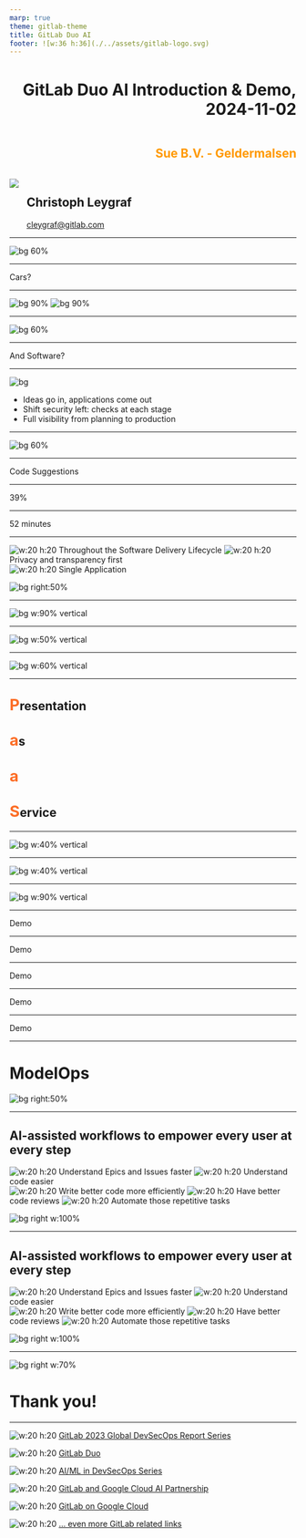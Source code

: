 ```yaml
---
marp: true
theme: gitlab-theme
title: GitLab Duo AI
footer: ![w:36 h:36](./../assets/gitlab-logo.svg)
---
```


<div style="display:flex; flex-direction:column;">
    <h1 style="margin-top:1em;text-align:right">
      GitLab Duo AI Introduction & Demo, 2024-11-02
    </h1>
    <h2 style="margin-bottom:1.5em;text-align:right;color:#FF9900">
      Sue B.V. - Geldermalsen
    </h2>
    <div style="display:flex; flex-direction:row;">
        <div style="display:flex; flex-direction:row">
            <div>
                <img class="avatar" src="./../assets/avatar-chris.jpeg">
            </div>
            <div style="display:flex; flex-direction:column; justify-content:center; margin-left:1em">
                <h2>
                    Christoph Leygraf
                </h2>
                <a href= "mailto:cleygraf@gitlab.com">cleygraf@gitlab.com</a>
            </div>
        </div>
        <div style="display:flex; flex-direction:row; margin-left:2em">
        </div>
    </div>
</div>

---
<!-- header: ""  --> 

![bg 60%](./../assets/AI-powered_DevSecOps.png)

---

<div class="white-center"><p>Cars?</p></div>

---

![bg 90%](./../assets/motorwagen_1886.jpg)
![bg 90%](./../assets/c-class.jpg)

---

![bg 60%](./../assets/mb_manufactoring_line.jpg)

---
<!-- header: "" -->

<div class="white-center"><p>And Software?</p></div>

<!-- footer: ![w:36 h:36](./../assets/gitlab-logo.svg) -->
---
<!-- header: "GitLab's Software Factory Approach" -->
<style scoped>
section {
  display: flex;
  flex-direction: column;
  justify-content: start;
  text-align: left;
}
</style>

![bg](./../assets/software-factory.svg)

- Ideas go in, applications come out
- Shift security left: checks at each stage
- Full visibility from planning to production

<!-- footer: ![w:36 h:36](./../assets/gitlab-logo.svg) -->
---
<!-- header: ""  --> 

![bg 60%](./../assets/AI-powered_DevSecOps.png)

---
<!-- header: "" -->

<div class="white-center"><p>Code Suggestions</p></div>

<!--
Reference:
- [Supported coding languages](https://cloud.google.com/vertex-ai/docs/generative-ai/code/code-models-overview#supported_coding_languages) 
- For code completion the `code-gecko` code model is required.
-->
<!-- footer: ![w:36 h:36](./../assets/gitlab-logo.svg) -->
---
<!-- header: "" -->

<div class="white-center"><p>39%</p></div>

<!--
39% of time spending working with code / 52 minutes of code time per day

Sources (as of May 3rd 2023):
- https://tidelift.com/subscription/managed-open-source-survey?utm_source=thenewstack&utm_medium=website&utm_content=inline-mention&utm_campaign=platform
- https://www.software.com/reports/code-time-report#developers-code-less-than-one-hour-per-day-
-->
<!-- footer: ![w:36 h:36](./../assets/gitlab-logo.svg) -->
---
<!-- header: "" -->

<div class="white-center"><p>52 minutes</p></div>

<!--
39% of time spending working with code / 52 minutes of code time per day

Sources (as of May 3rd 2023):
- https://tidelift.com/subscription/managed-open-source-survey?utm_source=thenewstack&utm_medium=website&utm_content=inline-mention&utm_campaign=platform
- https://www.software.com/reports/code-time-report#developers-code-less-than-one-hour-per-day-
-->
<!-- footer: ![w:36 h:36](./../assets/gitlab-logo.svg) -->
---
<!-- header:  "GitLab's AI Vision" -->
<style scoped>
section {
  line-height: 1.5em;
}
</style>

![w:20 h:20](./../assets/gitlab-logo.svg) Throughout the Software Delivery Lifecycle
![w:20 h:20](./../assets/gitlab-logo.svg) Privacy and transparency first  
![w:20 h:20](./../assets/gitlab-logo.svg) Single Application

![bg right:50%](./../assets/ai/vision.png)

---
<!-- header:  "AI powered - in every step & for every user" -->

![bg w:90% vertical](./../assets/gitlab-ai-workflow.png)

<!-- footer: "" -->
---
<!-- header:  "Dogfooding" -->

![bg w:50% vertical](./../assets/dogfood.png)

<!-- footer: "" -->
---
<!-- header:  "DYOC" -->

![bg w:60% vertical](./../assets/champagne.jpg)

<!-- footer: "" -->
---
<!-- header:  "PaaS" -->

<div class="content-container">
    <div class="content">
        <h2><span style="color:#fc6d26;font-size:130%"><b>P</b></span>resentation</h2>
        <h2><span style="color:#fc6d26;font-size:130%"><b>a</b></span>s</h2>
        <h2><span style="color:#fc6d26;font-size:130%"><b>a</b></span></h2>
        <h2><span style="color:#fc6d26;font-size:130%"><b>S</b></span>ervice</h2>
    </div>
</div>

<!-- footer: ![w:36 h:36](./../assets/gitlab-logo.svg) -->
---
<!-- header:  "Live demo - Slides" -->

![bg w:40% vertical](./../assets/url-ai-prod.png)

<!-- footer: "##URL_AI_PROD##" -->
---
<!-- header:  "Live demo - GitLab Project" -->

![bg w:40% vertical](./../assets/url-proj.png)

<!-- footer: "##URL_PROJ##" -->
---
<!-- header:  "Flow of demo" -->

![bg w:90% vertical](./../assets/gitlab-ai-workflow-to-demo.png)

<!-- footer: "" -->
---
<!-- header:  "Generate issue description" -->

<div class="white-center"><p>Demo</p></div>

<!-- footer: "Hint: Use 'Fix typo on first slide: replace 2024 with 2023 and use markdown' to generate description." -->
---
<!-- header:  "Code Suggestions" -->

<div class="white-center"><p>Demo</p></div>

<!-- footer: "Hint: Use '# Iterate over the directory ./src and print filenames in another file' to generate code." -->
---
<!-- header:  "Explain this code" -->

<div class="white-center"><p>Demo</p></div>

<!-- footer: "Hint: View '.gitlab-ci.yml' file, select code and click '?'" -->
---
<!-- header:  "Explain this vulnerability" -->

<div class="white-center"><p>Demo</p></div>

<!-- footer: "Hint: Go to 'Secure' -> 'Vulnerability report', select a vulnerability and click 'Explain vulnerability'." -->
---
<!-- header:  "Summarize MR review" -->

<div class="white-center"><p>Demo</p></div>

<!-- footer: "Hint: Open a MR, go to 'Commits' and select 'View summary notes' form three dots." -->
---
<!-- header:  "GitLab AI Roadmap:" -->

# ModelOps

![bg right:50%](./../assets/ai/modelops.png)

<!-- footer: "" -->
---
<!-- header:  "" -->
<style scoped>
section {
  line-height: 1.5em;
}
</style>

## AI-assisted workflows to empower **every user at every step**

![w:20 h:20](./../assets/gitlab-logo.svg) Understand Epics and Issues faster
![w:20 h:20](./../assets/gitlab-logo.svg) Understand code easier  
![w:20 h:20](./../assets/gitlab-logo.svg) Write better code more efficiently
![w:20 h:20](./../assets/gitlab-logo.svg) Have better code reviews
![w:20 h:20](./../assets/gitlab-logo.svg) Automate those repetitive tasks 

![bg right w:100%](./../assets/ai/summary.png)
<!-- footer: "" -->
---
<!-- header:  "" -->
<style scoped>
section {
  line-height: 1.5em;
}
</style>

## AI-assisted workflows to empower **every user at every step**

![w:20 h:20](./../assets/gitlab-logo.svg) Understand Epics and Issues faster
![w:20 h:20](./../assets/gitlab-logo.svg) Understand code easier  
![w:20 h:20](./../assets/gitlab-logo.svg) Write better code more efficiently
![w:20 h:20](./../assets/gitlab-logo.svg) Have better code reviews
![w:20 h:20](./../assets/gitlab-logo.svg) Automate those repetitive tasks 

![bg right w:100%](./../assets/ai/gitlab-duo.png)

---
<!-- header:  "" -->

![bg right w:70%](./../assets/gitlab-logo-with-name.svg)

# Thank you!

<!-- footer: "https://about.gitlab.com/" -->
---
<!-- header:  "Useful links?" -->

![w:20 h:20](./../assets/gitlab-logo.svg) [GitLab 2023 Global DevSecOps Report Series](https://about.gitlab.com/developer-survey/)

![w:20 h:20](./../assets/gitlab-logo.svg) [GitLab Duo](https://about.gitlab.com/gitlab-duo/)

![w:20 h:20](./../assets/gitlab-logo.svg) [AI/ML in DevSecOps Series](https://about.gitlab.com/blog/2023/04/24/ai-ml-in-devsecops-series/)

![w:20 h:20](./../assets/gitlab-logo.svg) [GitLab and Google Cloud AI Partnership](https://about.gitlab.com/press/releases/2023-05-02-gitLab-and-google-cloud-partner-to-expand-ai-assisted-capabilities.html)

![w:20 h:20](./../assets/gitlab-logo.svg) [GitLab on Google Cloud](https://about.gitlab.com/partners/technology-partners/google-cloud-platform/)

![w:20 h:20](./../assets/gitlab-logo.svg) [... even more GitLab related links](./links.html)

<!-- footer: ![w:36 h:36](./../assets/gitlab-logo.svg) -->
